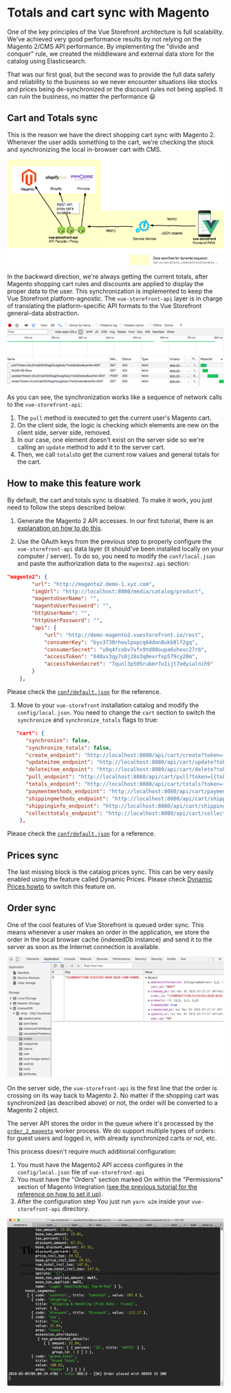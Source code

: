 # Totals and cart sync with Magento

One of the key principles of the Vue Storefront architecture is full scalability. We've achieved very good performance results by not relying on the Magento 2/CMS API performance. By implementing the "divide and conquer" rule, we created the middleware and external data store for the catalog using Elasticsearch.

That was our first goal, but the second was to provide the full data safety and reliability to the business so we never encounter situations like stocks and prices being de-synchronized or the discount rules not being applied. It can ruin the business, no matter the performance 😃

## Cart and Totals sync

This is the reason we have the direct shopping cart sync with Magento 2. Whenever the user adds something to the cart, we're checking the stock and synchronizing the local in-browser cart with CMS.

![This is the dynamic requests architecture](../images/Vue-storefront-architecture-proxy-requests.png)

In the backward direction, we're always getting the current totals, after Magento shopping cart rules and discounts are applied to display the proper data to the user. This synchronization is implemented to keep the Vue Storefront platform-agnostic. The `vue-storefront-api` layer is in charge of translating the platform-specific API formats to the Vue Storefront general-data abstraction.

![This is how the cart sync works](../images/cart-sync.png)

As you can see, the synchronization works like a sequence of network calls to the `vue-storefront-api`:

1. The `pull` method is executed to get the current user's Magento cart.
2. On the client side, the logic is checking which elements are new on the client side, server side, removed.
3. In our case, one element doesn't exist on the server side so we're calling an `update` method to add it to the server cart.
4. Then, we call `totals`to get the current row values and general totals for the cart.

## How to make this feature work

By default, the cart and totals sync is disabled. To make it work, you just need to follow the steps described below:

1. Generate the Magento 2 API accesses. In our first tutorial, there is an [explanation on how to do this](../installation/magento.md).

2. Use the OAuth keys from the previous step to properly configure the `vue-storefront-api` data layer (it should've been installed locally on your computer / server). To do so, you need to modify the `conf/local.json` and paste the authorization data to the `magento2.api` section:

```json
"magento2": {
		"url": "http://magento2.demo-1.xyz.com",
		"imgUrl": "http://localhost:8080/media/catalog/product",
		"magentoUserName": "",
		"magentoUserPassword": "",
		"httpUserName": "",
		"httpUserPassword": "",
		"api": {
			"url": "http://demo-magento2.vuestorefront.io/rest",
			"consumerKey": "byv3730rhoulpopcq64don8ukb8lf2gq",
			"consumerSecret": "u9q4fcobv7vfx9td80oupa6uhexc27rb",
			"accessToken": "040xx3qy7s0j28o3q0exrfop579cy20m",
			"accessTokenSecret": "7qunl3p505rubmr7u1ijt7odyialnih9"
		}
	},
```

Please check the [`conf/default.json`](https://github.com/DivanteLtd/vue-storefront-api/blob/master/config/default.json) for the reference.

3. Move to your `vue-storefront` installation catalog and modify the `config/local.json`. You need to change the `cart` section to switch the `synchronize` and `synchronize_totals` flags to true:

```json
   "cart": {
      "synchronize": false,
      "synchronize_totals": false,
      "create_endpoint": "http://localhost:8080/api/cart/create?token={{token}}",
      "updateitem_endpoint": "http://localhost:8080/api/cart/update?token={{token}}&cartId={{cartId}}",
      "deleteitem_endpoint": "http://localhost:8080/api/cart/delete?token={{token}}&cartId={{cartId}}",
      "pull_endpoint": "http://localhost:8080/api/cart/pull?token={{token}}&cartId={{cartId}}",
      "totals_endpoint": "http://localhost:8080/api/cart/totals?token={{token}}&cartId={{cartId}}",
      "paymentmethods_endpoint": "http://localhost:8080/api/cart/payment-methods?token={{token}}&cartId={{cartId}}",
      "shippingmethods_endpoint": "http://localhost:8080/api/cart/shipping-methods?token={{token}}&cartId={{cartId}}",
      "shippinginfo_endpoint": "http://localhost:8080/api/cart/shipping-information?token={{token}}&cartId={{cartId}}",
      "collecttotals_endpoint": "http://localhost:8080/api/cart/collect-totals?token={{token}}&cartId={{cartId}}"
    },
```

Please check the [`conf/default.json`](https://github.com/DivanteLtd/vue-storefront/blob/1302ed84561a514beb8c35e45ae1d0aa4dc9f74a/config/default.json#L8) for a reference.

## Prices sync

The last missing block is the catalog prices sync. This can be very easily enabled using the feature called Dynamic Prices. Please check [Dynamic Prices howto](direct-prices-sync.md) to switch this feature on.

## Order sync

One of the cool features of Vue Storefront is queued order sync. This means whenever a user makes an order in the application, we store the order in the local browser cache (indexedDb instance) and send it to the server as soon as the Internet connection is available.

![Orders are stored locally before they're send to the server](../images/orders-collection.png)

On the server side, the `vue-storefront-api` is the first line that the order is crossing on its way back to Magento 2. No matter if the shopping cart was synchronized (as described above) or not, the order will be converted to a Magento 2 object. 

The server API stores the order in the queue where it's processed by the [`order_2_magento`](https://github.com/DivanteLtd/vue-storefront-api/blob/master/src/worker/order_to_magento2.js) worker process. We do support multiple types of orders: for guest users and logged in, with already synchronized carts or not, etc.

This process doesn't require much additional configuration:

1. You must have the Magento2 API access configures in the `config/local.json` file of `vue-storefront-api`
2. You must have the "Orders" section marked On within the "Permissions" section of Magento Integration ([see the previous tutorial for the reference on how to set it up](../installation/magento.md)).
3. After the configuration step You just run `yarn o2m` inside your `vue-storefront-api` directory.

![This is the output of o2m after successfull setup](../images/o2m-output.png)
